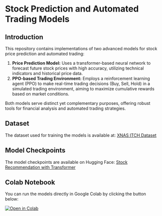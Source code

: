 # Stock Prediction and Automated Trading Models

## Introduction

This repository contains implementations of two advanced models for stock price prediction and automated trading:

1. **Price Prediction Model:** Uses a transformer-based neural network to forecast future stock prices with high accuracy, utilizing technical indicators and historical price data.
2. **PPO-based Trading Environment:** Employs a reinforcement learning agent (PPO) to make real-time trading decisions (Buy, Sell, Hold) in a simulated trading environment, aiming to maximize cumulative rewards based on market conditions.

Both models serve distinct yet complementary purposes, offering robust tools for financial analysis and automated trading strategies.

## Dataset

The dataset used for training the models is available at: [XNAS ITCH Dataset](https://databento.com/datasets/XNAS.ITCH)

## Model Checkpoints

The model checkpoints are available on Hugging Face: [Stock Recommendation with Transformer](https://huggingface.co/barghavani/Stock_recommendation_with_transformer/resolve/main/transformer_model%20(1).keras)

## Colab Notebook

You can run the models directly in Google Colab by clicking the button below:

[![Open in Colab](https://colab.research.google.com/assets/colab-badge.svg)](https://colab.research.google.com/drive/12LZFW_D2CzLYzUC7qXm3QtgeL_gFkvBy#scrollTo=u_QE86AxBFfU)
